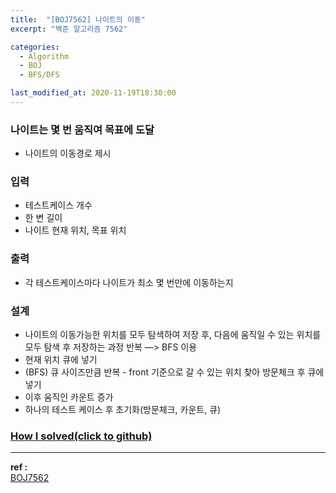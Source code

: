 ```yaml
---
title:  "[BOJ7562] 나이트의 이동"
excerpt: "백준 알고리즘 7562"

categories:
  - Algorithm
  - BOJ
  - BFS/DFS

last_modified_at: 2020-11-19T18:30:00
---
```


### 나이트는 몇 번 움직여 목표에 도달
- 나이트의 이동경로 제시

### 입력
- 테스트케이스 개수
- 한 변 길이
- 나이트 현재 위치, 목표 위치

### 출력
- 각 테스트케이스마다 나이트가 최소 몇 번만에 이동하는지

### 설계
- 나이트의 이동가능한 위치를 모두 탐색하여 저장 후, 다음에 움직일 수 있는 위치를 모두 탐색 후 저장하는 과정 반복 —> BFS 이용
- 현재 위치 큐에 넣기
- (BFS) 큐 사이즈만큼 반복 - front 기준으로 갈 수 있는 위치 찾아 방문체크 후 큐에 넣기
- 이후 움직인 카운트 증가
- 하나의 테스트 케이스 후 초기화(방문체크, 카운트, 큐)


### [How I solved(click to github)](https://github.com/mindflip/Algorithm_BOJ/blob/master/boj7562.cpp)

----
**ref :**  
[BOJ7562](https://www.acmicpc.net/problem/7562)
